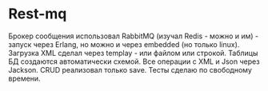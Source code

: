 # Rest-mq
Брокер сообщения использовал RabbitMQ (изучал Redis - можно и им) - запуск через Erlang, но можно и через embedded (но только linux).
Загрузка XML сделал через templay - или файлом или строкой.
Таблицы БД создаются автоматически схемой.
Все операции с XML и Json через Jackson.
CRUD реализовал только save.
Тесты сделаю по свободному времени.
